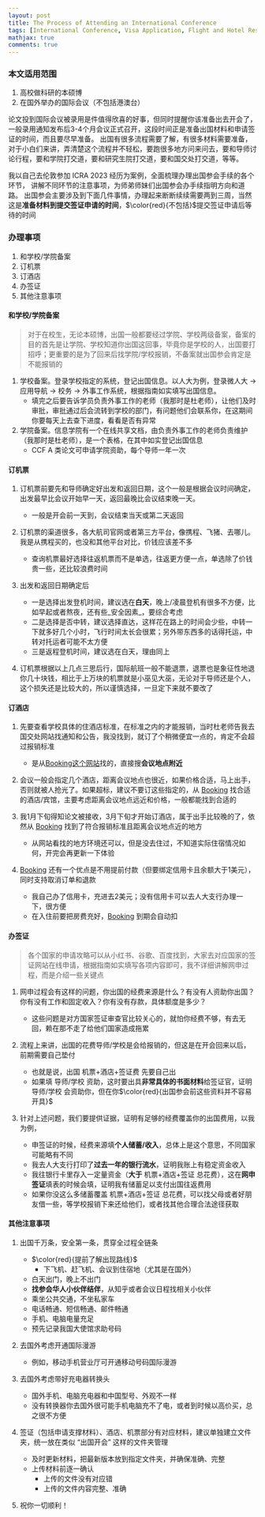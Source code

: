 ```yaml
---
layout: post
title: The Process of Attending an International Conference
tags: [International Conference, Visa Application, Flight and Hotel Reservations]
mathjax: true
comments: true
---
```


### 本文适用范围
1. 高校做科研的本硕博 
2. 在国外举办的国际会议（不包括港澳台）

论文投到国际会议被录用是件值得欣喜的好事，但同时提醒你该准备出去开会了，一般录用通知发布后3-4个月会议正式召开，这段时间正是准备出国材料和申请签证的时间，而且要尽早准备。
出国有很多流程需要了解，有很多材料需要准备，对于小白们来讲，弄清楚这个流程并不轻松，要跑很多地方问来问去，要和导师讨论行程，要和学院打交道，要和研究生院打交道，要和国交处打交道，等等。

我以自己去伦敦参加 ICRA 2023 经历为案例，全面梳理办理出国参会手续的各个环节，
讲解不同环节的注意事项，为师弟师妹们出国参会办手续指明方向和道路。
出国参会主要涉及到下面几件事情，办理起来断断续续需要两到三周，当然这是**准备材料到提交签证申请的时间**，$\color{red}{不包括}$提交签证申请后等待的时间

### 办理事项
1. 和学校/学院备案
1. 订机票 
2. 订酒店 
3. 办签证 
4. 其他注意事项

#### 和学校/学院备案
> 对于在校生，无论本硕博，出国一般都要经过学院、学校两级备案，备案的目的首先是让学院、学校知道你出国这回事，毕竟你是学校的人，出国要打招呼；更重要的是为了回来后找学院/学校报销，不备案就出国参会肯定是不能报销的

1. 学校备案。登录学校指定的系统，登记出国信息。以人大为例，登录微人大 -> 应用导航 -> 校务 -> 外事工作系统，根据指南如实填写出国信息。
    - 填完之后要告诉学员负责外事工作的老师（我那时是杜老师），让他们及时审批，审批通过后会流转到学校的部门，有问题他们会联系你，在这期间你要每天上去查下进度，看看是否有异常
2. 学院备案。信息学院有一个在线共享文档，由负责外事工作的老师负责维护（我那时是杜老师），是一个表格，在其中如实登记出国信息
    - CCF A 类论文可申请学院资助，每个导师一年一次

#### 订机票
1. 订机票前要先和导师确定好出发和返回日期，这个一般是根据会议时间确定，出发最早比会议开始早一天，返回最晚比会议结束晚一天。
    - 一般是开会前一天到，会议结束当天或第二天返回

2. 订机票的渠道很多，各大航司官网或者第三方平台，像携程、飞猪、去哪儿。我是从携程买的，也没和其他平台对比，价钱应该差不多
    - 查询机票最好选择往返机票而不是单选，往返更方便一点，单选除了价钱贵一些，还比较浪费时间

3. 出发和返回日期确定后
    * 一是选择出发登机时间，建议选在**白天**，晚上/凌晨登机有很多不方便，比如早起或者熬夜，还有些_安全因素_，要综合考虑
    * 二是选择是否中转，建议选择直达，这样花在路上的时间会少些，中转一下就多好几个小时，飞行时间太长会很累；另外带东西多的话得托运，中转对托运者可能不太方便
    * 三是返程登机时间，建议选在白天，理由同上

4. 订机票根据以上几点三思后行，国际航班一般不能退票，退票也是象征性地退你几十块钱，相比于上万块的机票就是小巫见大巫，无论对于导师还是个人，这个损失还是比较大的，所以谨慎选择，一旦定下来就不要改了

#### 订酒店
1. 先要查看学校具体的住酒店标准，在标准之内的才能报销，当时杜老师告我去国交处网站找通知和公告，我没找到，就订了个稍微便宜一点的，肯定不会超过报销标准
    - 是从[Booking这个网站](https://www.booking.com/)找的，直接搜**会议地点附近**

1. 会议一般会指定几个酒店，距离会议地点也很近，如果价格合适，马上出手，否则就被人抢光了。如果超标，建议不要订这些指定的，从 [Booking](https://www.booking.com/) 找合适的酒店/宾馆，主要考虑距离会议地点远近和价格，一般都能找到合适的

3. 我1月下旬得知论文被接收，3月下旬才开始订酒店，属于出手比较晚的了，依然从 [Booking](https://www.booking.com/) 找到了符合报销标准且距离会议地点近的地方
    - 从网站看找的地方环境还可以，但是没去住过，不知道实际住宿情况如何，开完会再更新一下体验

4. [Booking](https://www.booking.com/) 还有一个优点是不用提前付款（但要绑定信用卡且余额大于1美元），同时支持取消订单和退款
    - 我自己办了信用卡，充进去2美元；没有信用卡可以去人大支行办理一下，很方便
    - 在入住前要把房费充好，[Booking](https://www.booking.com/) 到期会自动扣

#### 办签证
> 各个国家的申请攻略可以从小红书、谷歌、百度找到，大家去对应国家的签证网站在线申请，根据指南如实填写各项内容即可，我不详细讲解网申过程，而是介绍一些关键点

1. 网申过程会有这样的问题，你出国的经费来源是什么？有没有人资助你出国？你有没有工作和固定收入？你有没有存款，具体额度是多少？
    - 这些问题是对方国家签证审查官比较关心的，就怕你经费不够，有去无回，赖在那不走了给他们国家造成拖累
    
2. 流程上来讲，出国的花费导师/学校是会给报销的，但这是在开会回来以后，前期需要自己垫付
    - 也就是说，出国 机票+酒店+签证费 先要自己出
    - 如果填 导师/学校 资助，这时要出具**非常具体的书面材料**给签证官，证明 导师/学校 会资助你，但在你$\color{red}{出国参会前这些资料并不容易开具}$

3. 针对上述问题，我们要提供证据，证明有足够的经费覆盖你的出国费用，以我为例，
    - 申签证的时候，经费来源填**个人储蓄/收入**，总体上是这个意思，不同国家可能略有不同
    - 我去人大支行打印了**过去一年的银行流水**，证明我账上有稳定资金收入
    - 我往银行卡里存入一定量资金（**大于** 机票+酒店+签证 总花费），这在**网申签证**填表的时候会填，证明我有储蓄足以支付出国往返费用
    - 如果你没这么多储蓄覆盖 机票+酒店+签证 总花费，可以找父母或者好朋友借一些，等学校报销下来还给他们，或者找其他合理合法途径获取

#### 其他注意事项
1. 出国千万条，安全第一条，贯穿全过程全链条
    - $\color{red}{提前了解出现路线}$
        - 下飞机、赶飞机、会议到住宿地（尤其是在国外）
    - 白天出门，晚上不出门
    - **找参会华人小伙伴结伴**，从知乎或者会议日程找相关小伙伴
    - 乘坐公共交通，不坐私家车
    - 电话畅通、短信畅通、邮件畅通
    - 手机、电脑电量充足
    - 预先记录我国大使馆求助号码

2. 去国外考虑开通国际漫游
    - 例如，移动手机营业厅可开通移动号码国际漫游

3. 去国外考虑带好充电器转换头
    - 国外手机、电脑充电器和中国型号、外观不一样
    - 没有转换器你去国外很可能手机电脑充不了电，或者到时候以高价买，总之很不方便

4. 签证（包括申请支撑材料）、酒店、机票部分有对应材料，建议单独建立文件夹，统一放在类似 “出国开会” 这样的文件夹管理
    - 及时更新材料，把最新版本放到指定文件夹，并确保准确、完整
    - 上传材料前逐一确认
        - 上传的文件没有对应错
        - 上传的文件内容完整、准确

5. 祝你一切顺利！